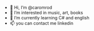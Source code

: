 - 👋 Hi, I’m @caromrod
- 👀 I’m interested in music, art,  books
- 🌱 I’m currently learning C# and english
- 📫 you can contact me linkedin 

<!---
caromrod/caromrod is a ✨ special ✨ repository because its `README.md` (this file) appears on your GitHub profile.
You can click the Preview link to take a look at your changes.
--->
